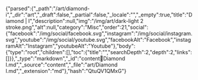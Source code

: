 {"parsed":{"_path":"/art/diamond-i","_dir":"art","_draft":false,"_partial":false,"_locale":"","_empty":true,"title":"Diamond | I","description":null,"img":"/img/art/dark-light 2 stroke.png","alt":null,"category":"Misc","order":21,"social":{"facebook":"/img/social/facebook.svg","instagram":"/img/social/instagram.svg","youtube":"/img/social/youtube.svg","facebookAlt":"Facebook","instagramAlt":"Instagram","youtubeAlt":"Youtube"},"body":{"type":"root","children":[],"toc":{"title":"","searchDepth":2,"depth":2,"links":[]}},"_type":"markdown","_id":"content:art:Diamond I.md","_source":"content","_file":"art/Diamond I.md","_extension":"md"},"hash":"QtuQV1QMxG"}